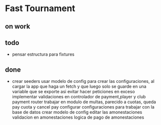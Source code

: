 # Fast Tournament

## on work

## todo

- pensar estructura para fixtures

## done

- crear seeders
  usar modelo de config para crear las configuraciones, al cargar la app que haga un fetch y que luego solo se guarde en una variable que se exporte asi evitar hacer peticiones en exceso
  implementar validaciones en controlador de payment,player y club
  payment router
  trabajar en modulo de multas, parecido a cuotas, queda pay cuota y cancel pay
  configurar configuraciones para trabajar con la base de datos
  crear modelo de config
  editar las amonestaciones
  validacion en amonestaciones
  logica de pago de amonestaciones
